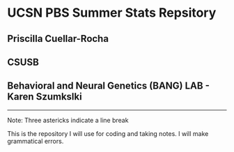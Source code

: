 # UCSN PBS Summer Stats Repsitory

## Priscilla Cuellar-Rocha

## CSUSB

## Behavioral and Neural Genetics (BANG) LAB - Karen Szumkslki

------------------------------------------------------------------------

Note: Three astericks indicate a line break

This is the repository I will use for coding and taking notes. I will
make grammatical errors.
